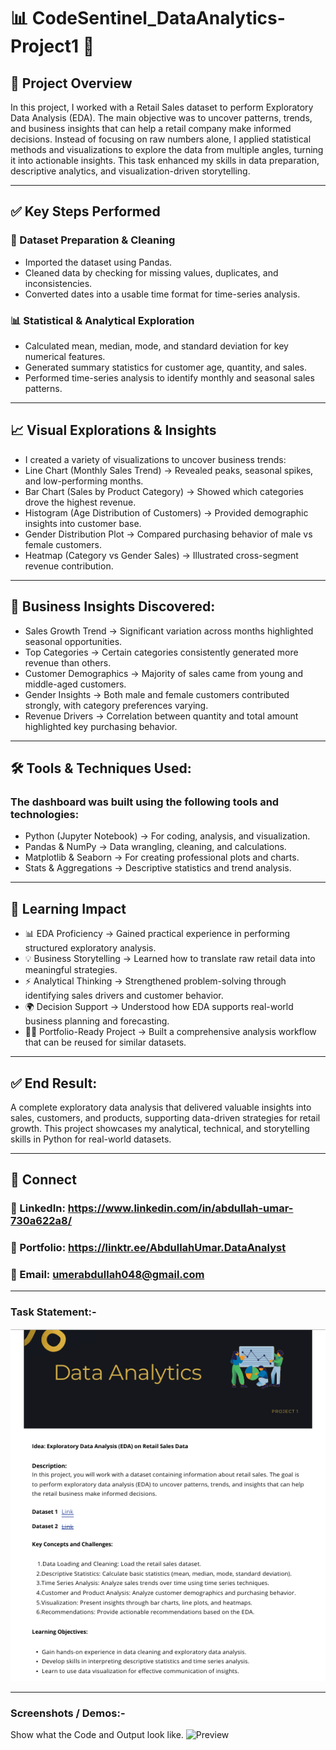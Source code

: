 # 📊 CodeSentinel_DataAnalytics-Project1 🛒

## 🔎 Project Overview
In this project, I worked with a Retail Sales dataset to perform Exploratory Data Analysis (EDA). The main objective was to uncover patterns, trends, and business insights that can help a retail company make informed decisions. Instead of focusing on raw numbers alone, I applied statistical methods and visualizations to explore the data from multiple angles, turning it into actionable insights. This task enhanced my skills in data preparation, descriptive analytics, and visualization-driven storytelling.

--- 


## ✅ Key Steps Performed
### 📂 Dataset Preparation & Cleaning
- Imported the dataset using Pandas.
- Cleaned data by checking for missing values, duplicates, and inconsistencies.
- Converted dates into a usable time format for time-series analysis.
### 📊 Statistical & Analytical Exploration
- Calculated mean, median, mode, and standard deviation for key numerical features.
- Generated summary statistics for customer age, quantity, and sales.
- Performed time-series analysis to identify monthly and seasonal sales patterns.

---

## 📈 Visual Explorations & Insights
- I created a variety of visualizations to uncover business trends:
- Line Chart (Monthly Sales Trend) → Revealed peaks, seasonal spikes, and low-performing months.
- Bar Chart (Sales by Product Category) → Showed which categories drove the highest revenue.
- Histogram (Age Distribution of Customers) → Provided demographic insights into customer base.
- Gender Distribution Plot → Compared purchasing behavior of male vs female customers.
- Heatmap (Category vs Gender Sales) → Illustrated cross-segment revenue contribution.

---

## 📌 Business Insights Discovered:
- Sales Growth Trend → Significant variation across months highlighted seasonal opportunities.
- Top Categories → Certain categories consistently generated more revenue than others.
- Customer Demographics → Majority of sales came from young and middle-aged customers.
- Gender Insights → Both male and female customers contributed strongly, with category preferences varying.
- Revenue Drivers → Correlation between quantity and total amount highlighted key purchasing behavior.

---

## 🛠 Tools & Techniques Used:
### The dashboard was built using the following tools and technologies:
- Python (Jupyter Notebook) → For coding, analysis, and visualization.
- Pandas & NumPy → Data wrangling, cleaning, and calculations.
- Matplotlib & Seaborn → For creating professional plots and charts.
- Stats & Aggregations → Descriptive statistics and trend analysis.


---

## 🚀 Learning Impact
- 📊 EDA Proficiency → Gained practical experience in performing structured exploratory analysis.
- 💡 Business Storytelling → Learned how to translate raw retail data into meaningful strategies.
- ⚡ Analytical Thinking → Strengthened problem-solving through identifying sales drivers and customer behavior.
- 🌍 Decision Support → Understood how EDA supports real-world business planning and forecasting.
- 🧑‍💻 Portfolio-Ready Project → Built a comprehensive analysis workflow that can be reused for similar datasets.

---

## ✅ End Result: 
A complete exploratory data analysis that delivered valuable insights into sales, customers, and products, supporting data-driven strategies for retail growth. This project showcases my analytical, technical, and storytelling skills in Python for real-world datasets.

---

## 🔗 Connect
### 💼 LinkedIn: https://www.linkedin.com/in/abdullah-umar-730a622a8/
### 💼 Portfolio: https://linktr.ee/AbdullahUmar.DataAnalyst
### 📧 Email: umerabdullah048@gmail.com

---


### Task Statement:-
![Preview](https://github.com/Abdullah321Umar/DataZenixSolutions_DataAnalytics-Project1/blob/main/Task%201.png)


---

### Screenshots / Demos:-
Show what the Code and Output look like.
![Preview](https://github.com/Abdullah321Umar/DataZenixSolutions_DataAnalytics-Project1/blob/main/Project-1(Code%2BOutput).ipynb)
